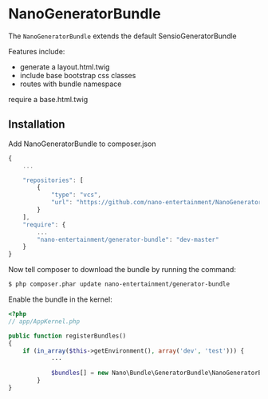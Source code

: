 NanoGeneratorBundle
===================

The `NanoGeneratorBundle` extends the default SensioGeneratorBundle

Features include:

- generate a layout.html.twig
- include base bootstrap css classes
- routes with bundle namespace

require a base.html.twig


Installation
------------

Add NanoGeneratorBundle to composer.json

```js
{
    ...

    "repositories": [
        {
            "type": "vcs",
            "url": "https://github.com/nano-entertainment/NanoGeneratorBundle"
        }
    ],
    "require": {
        ...
        "nano-entertainment/generator-bundle": "dev-master"
    }
}
```



Now tell composer to download the bundle by running the command:

``` bash
$ php composer.phar update nano-entertainment/generator-bundle
```


Enable the bundle in the kernel:

``` php
<?php
// app/AppKernel.php

public function registerBundles()
{
    if (in_array($this->getEnvironment(), array('dev', 'test'))) {
            ...
            
            $bundles[] = new Nano\Bundle\GeneratorBundle\NanoGeneratorBundle();
        }
}
```